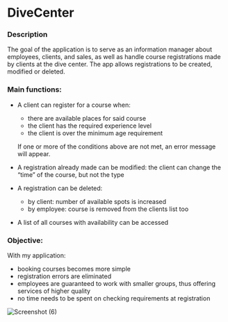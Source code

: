 # DiveCenter
### Description

The goal of the application is to serve as an information manager about employees, clients, and sales, as well as handle course registrations made by clients at the dive center. The app allows registrations to be created, modified or deleted. 

### Main functions:

- A client can register for a course when:
    - there are available places for said course
    - the client has the required experience level
    - the client is over the minimum age requirement
    
    If one or more of the conditions above are not met, an error message will appear.
    
- A registration already made can be modified: the client can change the “time” of the course, but not the type
- A registration can be deleted:
    - by client: number of available spots is increased
    - by employee: course is removed from the clients list too
- A list of all courses with availability can be accessed

### Objective:

With my application:

- booking courses becomes more simple
- registration errors are eliminated
- employees are guaranteed to work with smaller groups, thus offering services of higher quality
- no time needs to be spent on checking requirements at registration



![Screenshot (6)](https://github.com/user-attachments/assets/ec7be85a-613e-4e7c-aff3-8b646fa9cf8f)
